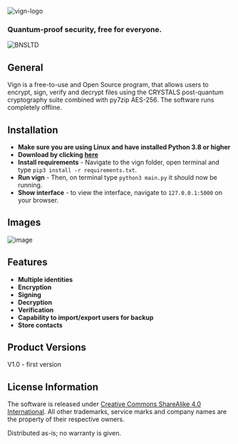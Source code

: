![vign-logo](https://github.com/BeechatNetworkSystemsLtd/vign/raw/main/logo.png)
###  Quantum-proof security, free for everyone. 

![BNSLTD](https://beechat.network/wp-content/uploads/2021/02/powered-by-1.png)

General
-------------------

Vign is a free-to-use and Open Source program, that allows users to encrypt, sign, verify and decrypt files using the CRYSTALS post-quantum cryptography suite combined with py7zip AES-256. The software runs completely offline.

Installation
-------------------
* **Make sure you are using Linux and have installed Python 3.8 or higher**
* **Download by clicking [here]()** 
* **Install requirements** - Navigate to the vign folder, open terminal and type ```pip3 install -r requirements.txt```.
* **Run vign** - Then, on terminal type ``` python3 main.py ``` it should now be running.
* **Show interface** - to view the interface, navigate to ```127.0.0.1:5000``` on your browser.

Images
-------------------
![image](https://github.com/BeechatNetworkSystemsLtd/vign/raw/main/screenshot1.png)

Features
-------------------

* **Multiple identities**
* **Encryption**
* **Signing**
* **Decryption**
* **Verification**
* **Capability to import/export users for backup**
* **Store contacts** 


Product Versions
-------------------
V1.0 - first version

License Information
-------------------
The software is released under [Creative Commons ShareAlike 4.0 International](https://creativecommons.org/licenses/by-sa/4.0/).
All other trademarks, service marks and company names are the property of their respective owners.

Distributed as-is; no warranty is given.
